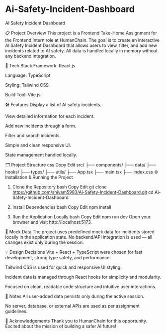# Ai-Safety-Incident-Dashboard

AI Safety Incident Dashboard

📋 Project Overview
This project is a Frontend Take-Home Assignment for the Frontend Intern role at HumanChain.
The goal is to create an interactive AI Safety Incident Dashboard that allows users to view, filter, and add new incidents related to AI safety.
All data is handled locally in memory without any backend integration.

🚀 Tech Stack
Framework: React.js

Language: TypeScript

Styling: Tailwind CSS

Build Tool: Vite.js

🛠️ Features
Display a list of AI safety incidents.

View detailed information for each incident.

Add new incidents through a form.

Filter and search incidents.

Simple and clean responsive UI.

State management handled locally.

🗂️ Project Structure
css
Copy
Edit
src/
  ├── components/
  ├── data/
  ├── hooks/
  ├── types/
  ├── utils/
  ├── App.tsx
  ├── main.tsx
  ├── index.css
⚙️ Installation & Running the Project
1. Clone the Repository
bash
Copy
Edit
git clone https://github.com/shivam5983/Ai-Safety-Incident-Dashboard.git
cd Ai-Safety-Incident-Dashboard

2. Install Dependencies
bash
Copy
Edit
npm install
3. Run the Application Locally
bash
Copy
Edit
npm run dev
Open your browser and visit http://localhost:5173.

📄 Mock Data
The project uses predefined mock data for incidents stored locally in the application state.
No backend/API integration is used — all changes exist only during the session.

💡 Design Decisions
Vite + React + TypeScript were chosen for fast development, strong type safety, and performance.

Tailwind CSS is used for quick and responsive UI styling.

Incident data is managed through React hooks for simplicity and modularity.

Focused on clean, readable code structure and intuitive user interactions.

📌 Notes
All user-added data persists only during the active session.

No server, database, or external APIs are used as per assignment guidelines.

🙏 Acknowledgements
Thank you to HumanChain for this opportunity. Excited about the mission of building a safer AI future!
